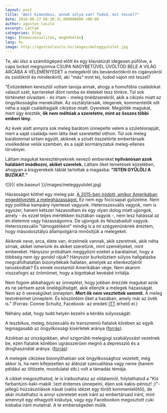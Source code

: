```yaml
---
layout: post
title: "Amit kimondasz, annak súlya van! Tudod, mit teszel?"
date: 2016-06-27 08:30:31.000000000 +00:00
author: agoston_laszlo
excerpt: Láttam
categories: blog
tags: [homoszexualitás, megbékélés]
lang: hu
image: http://agostonlaszlo.hu/images/meleggyulolet.jpg
---
```

Te, aki ülsz a számítógéped előtt és egy klaviatúrát idegesen püfölve, a caps lockot megnyomva CSUPA NAGYBETŰVEL ÜVÖLTÖD BELE A VILÁG ARCÁBA A VÉLEMÉNYEDET a melegekről (és bevándorlókról és cigányokról és zsidókról és mindenkiről, aki "más" mint te), tudod vajon mit teszel?

"Évtizedeken keresztül voltam tanúja annak, ahogy a homofóbia családokat választ szét, karriereket dönt romba és életeket tesz tönkre. Túl sok történetet olvastam - és írtam - meleg tinédzserekről, akik a cikizés miatt az öngyilkosságba menekültek. Az osztálytársaik, idegenek, kommentelők sőt néha a saját családtagjaik cikizése miatt. Gyerekek. Megölték magukat, mert úgy érezték, **ők nem méltóak a szeretetre, mint az összes többi emberi lény.**

Az évek alatt annyira sok meleg barátom ünnepelte velem a születésnapját, mert a saját családja nem látta őket szeretettel otthon. Túl sok meleg barátommal sírtam együtt, akiknek a szívét összetörte embertársaik viselkedése velük szemben, és a saját kormányzatuk meleg-ellenes törvényei.

Láttam magukat keresztényeknek nevező embereket **nyilvánosan azok haláláért imádkozni, akiket szeretek.** Láttam őket temetések közelében, ahogyan a kisgyerekeik táblát tartottak a magasba: **"ISTEN GYŰLÖLI A BUZIKAT."**

![]({{ site.baseurl }}/images/meleggyulolet.jpg)

Házasságot köthet egy meleg pár. [A 2015-ben íródott, amikor Amerikában engedélyezték a melegházasságot.](http://index.hu/kulfold/2015/06/26/egesz_amerikaban_legalis_lett_a_meleghazassag/) Ez nem egy focicsapat győzelme. Nem egy politikai kampány nyertesei vagyunk. Heteroszexuális vagyok, nem is egyszer, hanem kétszer házasodtam és egy olyan dolog miatt ujjongok, amely - és ezzel teljes mértékben tisztában vagyok -, nem lesz hatással az én életemre vagy házasságomra. De ujjongok és felszabadult vagyok. Heteroszexuális "támogatóként" mindig is a mi szégyenünknek éreztem, hogy másodosztályú állampolgárrá minősítjük a melegeket.

Akiknek neve, arca, élete van, érzelmeik vannak, akik szeretnek, akik néha sírnak, akiket ismerünk és akiket szeretünk, mint személyeket, mint embereket. Hányszor próbáltam meggyőzni ezeket a barátaimat, hogy a többség nem így gondol rájuk? Hányszor burkolóztam súlyos hallgatásba megcáfolhatatlan bizonyítékaik hallatán, amelyek az ellenkezőjéről tanúskodtak? És ennek mostantól Amerikában vége. Nem akarom visszafogni az örömömet, hogy a bigottakat kevésbé irritálja.

Nem fogom abbahagyni az ünneplést, hogy jobban érezzék magukat azok és ne sértsem azok önelégültségét, akik ellenzik a melegek házasságát. Nem az ő vereségüket ünneplem. **Mert ők nem vesztettek semmit.** A meleg testvéreimet ünneplem. És köszöntöm őket a hazában, amely már az övék is." (Forrás: Connie Schultz, Facebook- az eredeti [ITT](https://www.facebook.com/schultz.connie/posts/10153324843165272?fref=nf) érhető el.)

Néhány adat, hogy tudd helyén kezelni a kérdés súlyosságát:

A leszbikus, meleg, biszexuális és transznemű fiatalok körében az egyik legmagasabb az öngyilkossági kísérletek aránya ([forrás](http://www.npr.org/templates/story/story.php?storyId=98782569)).

Azokban az országokban, ahol szigorúbb melegjogi szabályozást vezetnek be, ezen fiatalok körében ugrásszerűen megnő a depresszió és a droghasználat aránya. ([forrás](http://ajph.aphapublications.org/doi/abs/10.2105/AJPH.2009.168815))

A melegek cikizése bizonyíthatóan sok öngyilkossághoz vezetett, még akkor is, ha nem kifejezetten az áldozat szexualitása vagy neme (hanem például az öltözete, mozdulatai stb.) volt a támadás témája.

A cikket megoszthatod, le is iratkozhatsz az oldalamról, folytathatod a "Kis farbantúró-kaki-makik :)ezt érdemes ünnepelni, éljen sok kakis-pénisz! ;)<span>"-jellegű hozzászólások írását (valós idézet egy törölt kommentelőtől),</span> de akár mutathatsz is annyi szeretetet ezek iránt az embertársaid iránt, mint amennyit egy elhagyott kiskutya, vagy egy Facebookon megosztott cuki kisbaba iránt mutatnál. A te emberségeden múlik.
